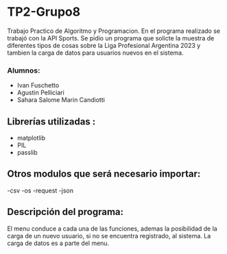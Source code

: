 # TP2-Grupo8
Trabajo Practico de Algoritmo y Programacion. En el programa realizado se trabajó con la API Sports. Se pidio un programa que solicte la muestra de diferentes tipos de cosas sobre la Liga Profesional Argentina 2023 y tambien la carga de datos para usuarios nuevos en el sistema.

### Alumnos:
* Ivan Fuschetto
* Agustin Pelliciari
* Sahara Salome Marin Candiotti

## Librerías utilizadas :
- matplotlib
- PIL
- passlib

## Otros modulos que será necesario importar:
-csv
-os
-request
-json

## Descripción del programa:
El menu conduce a cada una de las funciones, ademas la posibilidad de la carga de un nuevo usuario, si no se encuentra registrado, al sistema. La carga de datos es a parte del menu.


